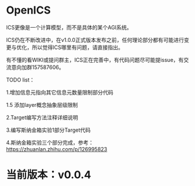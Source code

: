 # OpenICS

ICS更像是一个计算模型，而不是具体的某个AGI系统。

ICS仍在不断改进中，在v1.0.0正式版本发布之前，任何理论部分都有可能进行变更与优化，所以觉得ICS哪里有问题，请直接指出。

有不懂的看WIKI或提问群主，ICS正在完善中，有代码问题尽可能提issue，有交流意向加群157587606。

TODO list：

1.增加信息元指向其它信息元数量限制部分代码

1.5 添加layer概念抽象层级限制

2.Target编写方法注释详细说明

3.编写斯纳金箱实验1部分Target代码

4.斯纳金箱实验三个部分完成，参考：https://zhuanlan.zhihu.com/p/126995823

# 当前版本：v0.0.4